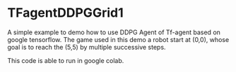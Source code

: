 # TFagentDDPGGrid1
A simple example to demo how to use DDPG Agent of Tf-agent based on google tensorflow. The game used in this demo a robot start at (0,0), whose goal is to reach the (5,5) by multiple successive steps.

This code is able to run in google colab.
